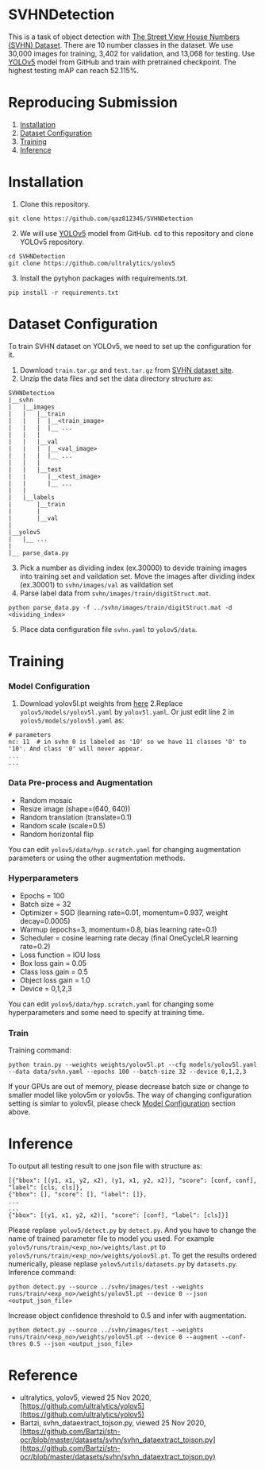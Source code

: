 # SVHNDetection
This is a task of object detection with [The Street View House Numbers (SVHN) Dataset](http://ufldl.stanford.edu/housenumbers/). There are 10 number classes in the dataset. We use 30,000 images for training, 3,402 for validation, and 13,068 for testing. Use [YOLOv5](https://github.com/ultralytics/yolov5) model from GitHub and train with pretrained checkpoint. The highest testing mAP can reach 52.115%.

# Reproducing Submission
1. [Installation](#Installation)
2. [Dataset Configuration](#Dataset-Configuration)
3. [Training](#Training)
4. [Inference](#Inference)

# Installation
1. Clone this repository. 
```
git clone https://github.com/qaz812345/SVHNDetection
```

2. We will use [YOLOv5](https://github.com/ultralytics/yolov5) model from GitHub. cd to this repository and clone YOLOv5 repository.
```
cd SVHNDetection
git clone https://github.com/ultralytics/yolov5
```
3. Install the pytyhon packages with requirements.txt.
```
pip install -r requirements.txt
```

# Dataset Configuration
To train SVHN dataset on YOLOv5, we need to set up the configuration for it.
1. Download ```train.tar.gz``` and ```test.tar.gz``` from [SVHN dataset site](http://ufldl.stanford.edu/housenumbers/).
2. Unzip the data files and set the data directory structure as:
```
SVHNDetection
|__svhn
|   |__images
|   |   |__train
|   |   |  |__<train_image>
|   |   |  |__ ...
|   |   |  
|   |   |__val
|   |   |  |__<val_image>
|   |   |  |__ ...
|   |   | 
|   |   |__test
|   |      |__<test_image>
|   |      |__ ...
|   |     
|   |__labels
|       |__train
|       |
|       |__val
|
|__yolov5
|   |__ ...
|
|__ parse_data.py
```
3. Pick a number as dividing index (ex.30000) to devide training images into training set and vaildation set. Move the images after dividing index (ex.30001) to ```svhn/images/val``` as vaildation set 
4. Parse label data from ```svhn/images/train/digitStruct.mat```.
```
python parse_data.py -f ../svhn/images/train/digitStruct.mat -d <dividing_index>
```
5. Place data configuration file ```svhn.yaml``` to ```yolov5/data```.

# Training
### Model Configuration
1. Download yolov5l.pt weights from [here](https://github.com/ultralytics/yolov5/releases)
2.Replace ```yolov5/models/yolov5l.yaml``` by ```yolov5l.yaml```. Or just edit line 2 in ```yolov5/models/yolov5l.yaml``` as:
```
# parameters
nc: 11  # in svhn 0 is labeled as '10' so we have 11 classes '0' to '10'. And class '0' will never appear.
...
...
```
### Data Pre-process and Augmentation
*	Random mosaic
* Resize image (shape=(640, 640))
* Random translation (translate=0.1)
* Random scale (scale=0.5)
* Random horizontal flip

You can edit ```yolov5/data/hyp.scratch.yaml``` for changing augmentation parameters or using the other augmentation methods.

### Hyperparameters
*	Epochs = 100
*	Batch size = 32
*	Optimizer = SGD (learning rate=0.01, momentum=0.937, weight decay=0.0005)
*	Warmup (epochs=3, momentum=0.8, bias learning rate=0.1)
*	Scheduler = cosine learning rate decay (final OneCycleLR learning rate=0.2)
*	Loss function = IOU loss
*	Box loss gain = 0.05
*	Class loss gain = 0.5
*	Object loss gain = 1.0
*	Device = 0,1,2,3

You can edit ```yolov5/data/hyp.scratch.yaml``` for changing some hyperparameters and some need to specify at training time.

### Train
Training command:
```
python train.py --weights weights/yolov5l.pt --cfg models/yolov5l.yaml --data data/svhn.yaml --epochs 100 --batch-size 32 --device 0,1,2,3
```
If your GPUs are out of memory, please decrease batch size or change to smaller model like yolov5m or yolov5s. The way of changing configuration setting is simlar to yolov5l, please check [Model Configuration](#Model-Configuration) section above.

# Inference
To output all testing result to one json file with structure as:
```
[{"bbox": [(y1, x1, y2, x2), (y1, x1, y2, x2)], "score": [conf, conf], "label": [cls, cls]},
{"bbox": [], "score": [], "label": []},
...
...
{"bbox": [(y1, x1, y2, x2)], "score": [conf], "label": [cls]}]
```
Please replase``` yolov5/detect.py``` by ```detect.py```. And you have to change the name of trained parameter file to model you used. For example ```yolov5/runs/train/<exp_no>/weights/last.pt``` to ```yolov5/runs/train/<exp_no>/weights/yolov5l.pt```. To get the results ordered numerically, please replase ```yolov5/utils/datasets.py``` by ```datasets.py```.
Inference command:
```
python detect.py --source ../svhn/images/test --weights runs/train/<exp_no>/weights/yolov5l.pt --device 0 --json <output_json_file>
```
Increase object confidence threshold to 0.5 and infer with augmentation.
```
python detect.py --source ../svhn/images/test --weights runs/train/<exp_no>/weights/yolov5l.pt --device 0 --augment --conf-thres 0.5 --json <output_json_file>
```

# Reference
*	ultralytics, yolov5, viewed 25 Nov 2020, [https://github.com/ultralytics/yolov5](https://github.com/ultralytics/yolov5)
*	Bartzi, svhn_dataextract_tojson.py, viewed 25 Nov 2020, [https://github.com/Bartzi/stn-ocr/blob/master/datasets/svhn/svhn_dataextract_tojson.py](https://github.com/Bartzi/stn-ocr/blob/master/datasets/svhn/svhn_dataextract_tojson.py)
